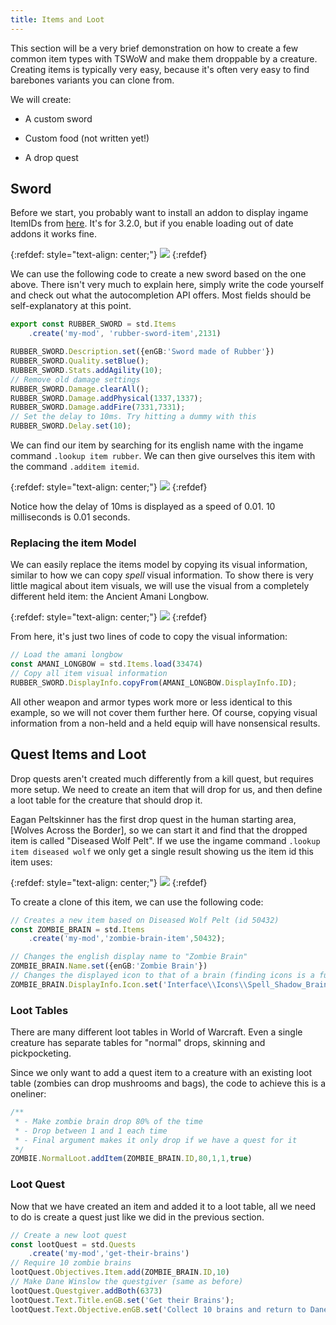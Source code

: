 ```yaml
---
title: Items and Loot
---
```


This section will be a very brief demonstration on how to create a few common item types with TSWoW and make them droppable by a creature. Creating items is typically very easy, because it's often very easy to find barebones variants you can clone from.

We will create:

- A custom sword

- Custom food (not written yet!)

- A drop quest

## Sword

Before we start, you probably want to install an addon to display ingame ItemIDs from [here](https://www.curseforge.com/wow/addons/project-3985/download/371119). It's for 3.2.0, but if you enable loading out of date addons it works fine. 

{:refdef: style="text-align: center;"}
![](../shortsword.png)
{:refdef}

We can use the following code to create a new sword based on the one above. There isn't very much to explain here, simply write the code yourself and check out what the autocompletion API offers. Most fields should be self-explanatory at this point.

```ts
export const RUBBER_SWORD = std.Items
    .create('my-mod', 'rubber-sword-item',2131)

RUBBER_SWORD.Description.set({enGB:'Sword made of Rubber'})
RUBBER_SWORD.Quality.setBlue();
RUBBER_SWORD.Stats.addAgility(10);
// Remove old damage settings
RUBBER_SWORD.Damage.clearAll();
RUBBER_SWORD.Damage.addPhysical(1337,1337);
RUBBER_SWORD.Damage.addFire(7331,7331);
// Set the delay to 10ms. Try hitting a dummy with this
RUBBER_SWORD.Delay.set(10);
```

We can find our item by searching for its english name with the ingame command `.lookup item rubber`. We can then give ourselves this item with the command `.additem itemid`.

{:refdef: style="text-align: center;"}
![](../rubber-sword.png)
{:refdef}

Notice how the delay of 10ms is displayed as a speed of 0.01. 10 milliseconds is 0.01 seconds.

### Replacing the item Model

We can easily replace the items model by copying its visual information, similar to how we can copy _spell_ visual information. To show there is very little magical about item visuals, we will use the visual from a completely different held item: the Ancient Amani Longbow.

{:refdef: style="text-align: center;"}
![](../amani-longbow.png)
{:refdef}

From here, it's just two lines of code to copy the visual information:

```ts
// Load the amani longbow
const AMANI_LONGBOW = std.Items.load(33474)
// Copy all item visual information
RUBBER_SWORD.DisplayInfo.copyFrom(AMANI_LONGBOW.DisplayInfo.ID);
```

All other weapon and armor types work more or less identical to this example, so we will not cover them further here. Of course, copying visual information from a non-held and a held equip will have nonsensical results.

## Quest Items and Loot

Drop quests aren't created much differently from a kill quest, but requires more setup. We need to create an item that will drop for us, and then define a loot table for the creature that should drop it.

Eagan Peltskinner has the first drop quest in the human starting area, [Wolves Across the Border], so we can start it and find that the dropped item is called "Diseased Wolf Pelt". If we use the ingame command `.lookup item diseased wolf` we only get a single result showing us the item id this item uses:

{:refdef: style="text-align: center;"}
![](../diseased-wolf-pelt.png)
{:refdef}

To create a clone of this item, we can use the following code:

```ts
// Creates a new item based on Diseased Wolf Pelt (id 50432)
const ZOMBIE_BRAIN = std.Items
    .create('my-mod','zombie-brain-item',50432);

// Changes the english display name to "Zombie Brain"
ZOMBIE_BRAIN.Name.set({enGB:'Zombie Brain'})
// Changes the displayed icon to that of a brain (finding icons is a future tutorial)
ZOMBIE_BRAIN.DisplayInfo.Icon.set('Interface\\Icons\\Spell_Shadow_Brainwash.blp')
```

### Loot Tables

There are many different loot tables in World of Warcraft. Even a single creature has separate tables for "normal" drops, skinning and pickpocketing.

Since we only want to add a quest item to a creature with an existing loot table (zombies can drop mushrooms and bags), the code to achieve this is a oneliner:

```ts
/** 
 * - Make zombie brain drop 80% of the time 
 * - Drop between 1 and 1 each time
 * - Final argument makes it only drop if we have a quest for it
 */
ZOMBIE.NormalLoot.addItem(ZOMBIE_BRAIN.ID,80,1,1,true)
```

### Loot Quest

Now that we have created an item and added it to a loot table, all we need to do is create a quest just like we did in the previous section. 

```ts
// Create a new loot quest
const lootQuest = std.Quests
    .create('my-mod','get-their-brains')
// Require 10 zombie brains
lootQuest.Objectives.Item.add(ZOMBIE_BRAIN.ID,10)
// Make Dane Winslow the questgiver (same as before)
lootQuest.Questgiver.addBoth(6373)
lootQuest.Text.Title.enGB.set('Get their Brains');
lootQuest.Text.Objective.enGB.set('Collect 10 brains and return to Dane Winslow.');
```
